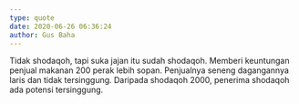 ```yaml
---
type: quote
date: 2020-06-26 06:36:24
author: Gus Baha
---
```


Tidak shodaqoh, tapi suka jajan itu sudah shodaqoh. Memberi keuntungan penjual makanan 200 perak lebih sopan. Penjualnya seneng dagangannya laris dan tidak tersinggung. Daripada shodaqoh 2000, penerima shodaqoh ada potensi tersinggung.